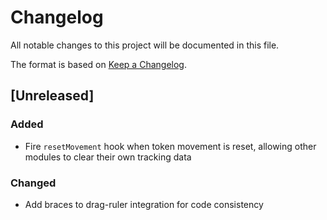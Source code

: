 # Changelog
All notable changes to this project will be documented in this file.

The format is based on [Keep a Changelog](https://keepachangelog.com/en/1.0.0/).

## [Unreleased]

### Added
- Fire `resetMovement` hook when token movement is reset, allowing other modules to clear their own tracking data

### Changed
- Add braces to drag-ruler integration for code consistency